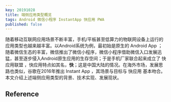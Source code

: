 ```yaml
---
key: 20191028
title: 端侧应用类型概览
tags: Android 微信小程序 InstantApp 快应用 PWA
published: false
---
```


随着移动互联网应用场景不断丰富，手机/平板甚至低算力的物联网设备上运行的应用类型也越来越丰富。以Android系统为例，最初始是原生的 Android App ；随着微信生态的丰富，微信推出了微信小程序，微信小程序借助微信入口发展迅猛，甚至逐步侵入Android原生应用的生存空间；于是手机厂家联合起来成立了 快应用联盟 ，快应用特点如其名，**快**；这是中国大陆的情况。在海外市场，发展思路也类似，谷歌在2016年推出 Instant App ，其场景与目标与 快应用 基本吻合。本文介绍上述端侧应用类型的背景、技术实现、发展现状。<!--more-->

## Reference

